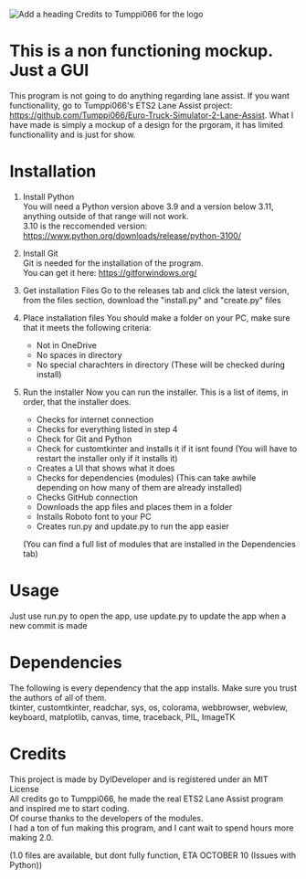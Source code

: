 ![Add a heading](https://github.com/dylanb92010/Lane-Assist-Mockup/assets/110776467/63ba1ad3-880d-43eb-84eb-c5ee5d9b661d)
Credits to Tumppi066 for the logo

# This is a non functioning mockup. Just a GUI
This program is not going to do anything regarding lane assist.
If you want functionallity, go to Tumppi066's ETS2 Lane Assist project: 
https://github.com/Tumppi066/Euro-Truck-Simulator-2-Lane-Assist.
What I have made is simply a mockup of a design for the prgoram, it has limited functionallity and is just for show.

# Installation
1. Install Python <br>
   You will need a Python version above 3.9 and a version below 3.11, anything outside of that range will not work. <br>
   3.10 is the reccomended version: https://www.python.org/downloads/release/python-3100/
3. Install Git <br>
   Git is needed for the installation of the program. <br>
   You can get it here: https://gitforwindows.org/
5. Get installation Files
   Go to the releases tab and click the latest version, from the files section, download the "install.py" and "create.py" files
7. Place installation files
   You should make a folder on your PC, make sure that it meets the following criteria:
   - Not in OneDrive
   - No spaces in directory
   - No special charachters in directory
   (These will be checked during install)
8. Run the installer
   Now you can run the installer. This is a list of items, in order, that the installer does.
   - Checks for internet connection
   - Checks for everything listed in step 4
   - Check for Git and Python
   - Check for customtkinter and installs it if it isnt found (You will have to restart the installer only if it installs it)
   - Creates a UI that shows what it does
   - Checks for dependencies (modules) (This can take awhile depending on how many of them are already installed)
   - Checks GitHub connection
   - Downloads the app files and places them in a folder
   - Installs Roboto font to your PC
   - Creates run.py and update.py to run the app easier <br>
   
   (You can find a full list of modules that are installed in the Dependencies tab)

# Usage 
Just use run.py to open the app, use update.py to update the app when a new commit is made

# Dependencies
The following is every dependency that the app installs. Make sure you trust the authors of all of them. <br>
tkinter, customtkinter, readchar, sys, os, colorama, webbrowser, webview, keyboard, matplotlib, canvas, time, traceback, PIL, ImageTK

# Credits
This project is made by DylDeveloper and is registered under an MIT License <br>
All credits go to Tumppi066, he made the real ETS2 Lane Assist program and inspired me to start coding. <br>
Of course thanks to the developers of the modules. <br> 
I had a ton of fun making this program, and I cant wait to spend hours more making 2.0.

(1.0 files are available, but dont fully function, ETA OCTOBER 10 (Issues with Python))
